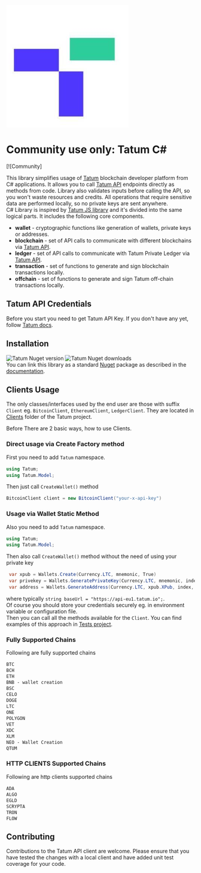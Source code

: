 ![Tatum Icon](https://github.com/tatumio/tatum-csharp/blob/master/src/Tatum/tatum_icon.jpg)
# Community use only: Tatum C#
[![Community]

This library simplifies usage of [Tatum](https://docs.tatum.io/) blockchain developer platform from C# applications. It allows you to call [Tatum API](https://tatum.io/apidoc) endpoints directly as methods from code. Library also validates inputs before calling the API, so you won't waste resources and credits. All operations that require sensitive data are performed locally, so no private keys are sent anywhere.  
C# Library is inspired by [Tatum JS library](https://github.com/tatumio/tatum-js) and it's divided into the same logical parts. It includes the following core components.  
- **wallet** - cryptographic functions like generation of wallets, private keys or addresses.
- **blockchain** - set of API calls to communicate with different blockchains via <a href="https://tatum.io" target="_blank">Tatum API</a>.
- **ledger** - set of API calls to communicate with Tatum Private Ledger via <a href="https://tatum.io" target="_blank">Tatum API</a>.
- **transaction** - set of functions to generate and sign blockchain transactions locally.
- **offchain** - set of functions to generate and sign Tatum off-chain transactions locally.


## Tatum API Credentials
Before you start you need to get Tatum API Key. If you don't have any yet, follow [Tatum docs](https://docs.tatum.io/your-first-app#1-get-your-api-key).

## Installation
![Tatum Nuget version](https://img.shields.io/nuget/v/Tatum.svg)  ![Tatum Nuget downloads](https://img.shields.io/nuget/dt/Tatum.svg)  
You can link this library as a standard [Nuget](https://www.nuget.org/packages/TatumCS/) package as described in the [documentation](https://docs.microsoft.com/en-us/nuget/quickstart/install-and-use-a-package-in-visual-studio).

## Clients Usage
The only classes/interfaces used by the end user are those with suffix `Client` eg. `BitcoinClient`, `EthereumClient`, `LedgerClient`. They are located in [Clients](https://github.com/tatumio/tatum-csharp/Tatum/Clients) folder of the Tatum project. 

Before 
There are 2 basic ways, how to use Clients.
### Direct usage via Create Factory method
First you need to add `Tatum` namespace.  
```C#
using Tatum;
using Tatum.Model;
```  
Then just call `CreateWallet()` method 
```C#
BitcoinClient client = new BitcoinClient("your-x-api-key")

```  
### Usage via Wallet Static Method
Also you need to add `Tatum` namespace.  
```C#
using Tatum;
using Tatum.Model;
``` 
Then also call `CreateWallet()` method without the need of using your private key
```C#
 var xpub = Wallets.Create(Currency.LTC, mnemonic, True)
 var privekey = Wallets.GeneratePrivateKey(Currency.LTC, mnemonic, index, True)
 var address = Wallets.GenerateAddress(Currency.LTC, xpub.XPub, index, True)

``` 
where typically `string baseUrl = "https://api-eu1.tatum.io";`.  
Of course you should store your credentials securely eg. in environment variable or configuration file.  
Then you can call all the methods available for the `Client`. You can find examples of this approach in [Tests project](https://github.com/tatumio/tatum-csharp/tree/master/src/Tatum.Tests).

### Fully Supported Chains
Following are fully supported chains  
```
BTC
BCH
ETH
BNB - wallet creation
BSC
CELO
DOGE
LTC
ONE
POLYGON
VET
XDC
XLM
NEO - Wallet Creation
QTUM
``` 
### HTTP CLIENTS Supported Chains
Following are http clients supported chains  
```
ADA
ALGO
EGLD
SCRYPTA
TRON
FLOW
``` 

## Contributing

Contributions to the Tatum API client are welcome. Please ensure
that you have tested the changes with a local client and have added unit test
coverage for your code.
